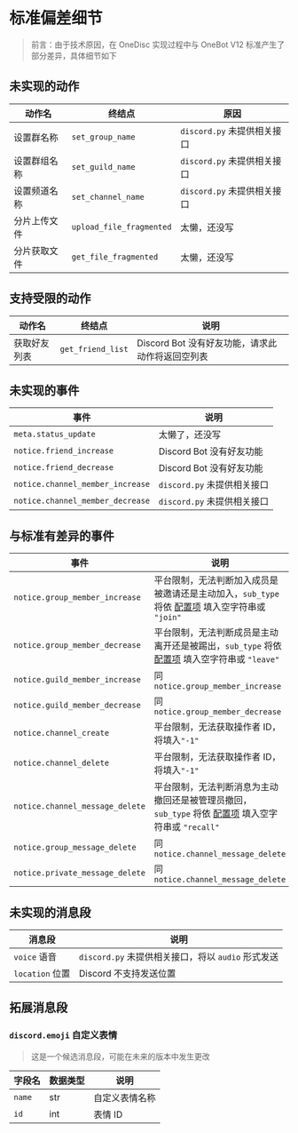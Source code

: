 # 标准偏差细节

> 前言：由于技术原因，在 OneDisc 实现过程中与 OneBot V12 标准产生了部分差异，具体细节如下

## 未实现的动作

| 动作名        | 终结点                   | 原因                         |
|---------------|--------------------------|------------------------------|
| 设置群名称    | `set_group_name`         | `discord.py` 未提供相关接口  |
| 设置群组名称  | `set_guild_name`         | `discord.py` 未提供相关接口  |
| 设置频道名称  | `set_channel_name`       | `discord.py` 未提供相关接口  |
| 分片上传文件  | `upload_file_fragmented` | 太懒，还没写                 |
| 分片获取文件  | `get_file_fragmented`    | 太懒，还没写                 |

## 支持受限的动作

| 动作名        | 终结点                   | 说明                                             |
|---------------|--------------------------|--------------------------------------------------|
| 获取好友列表  | `get_friend_list`        | Discord Bot 没有好友功能，请求此动作将返回空列表 |

## 未实现的事件

| 事件                             | 说明                                   |
|----------------------------------|----------------------------------------|
| `meta.status_update`             | 太懒了，还没写                         |
| `notice.friend_increase`         | Discord Bot 没有好友功能               |
| `notice.friend_decrease`         | Discord Bot 没有好友功能               |
| `notice.channel_member_increase` | `discord.py` 未提供相关接口            |
| `notice.channel_member_decrease` | `discord.py` 未提供相关接口            |

## 与标准有差异的事件

| 事件                               | 说明                                                                                                    |
|------------------------------------|---------------------------------------------------------------------------------------------------------|
| `notice.group_member_increase`     | 平台限制，无法判断加入成员是被邀请还是主动加入，`sub_type` 将依 [配置项][1] 填入空字符串或 `"join"`     |
| `notice.group_member_decrease`     | 平台限制，无法判断成员是主动离开还是被踢出，`sub_type` 将依 [配置项][1] 填入空字符串或 `"leave"`        |
| `notice.guild_member_increase`     | 同 `notice.group_member_increase`                                                                       |
| `notice.guild_member_decrease`     | 同 `notice.group_member_decrease`                                                                       |
| `notice.channel_create`            | 平台限制，无法获取操作者 ID，将填入`"-1"`                                                               |
| `notice.channel_delete`            | 平台限制，无法获取操作者 ID，将填入`"-1"`                                                               |
| `notice.channel_message_delete`    | 平台限制，无法判断消息为主动撤回还是被管理员撤回，`sub_type` 将依 [配置项][1] 填入空字符串或 `"recall"` |
| `notice.group_message_delete`      | 同 `notice.channel_message_delete`                                                                      |
| `notice.private_message_delete`    | 同 `notice.channel_message_delete`                                                                      |

## 未实现的消息段

| 消息段             | 说明                                               |
|--------------------|----------------------------------------------------|
| `voice` 语音       | `discord.py` 未提供相关接口，将以 `audio` 形式发送 |
| `location` 位置    | Discord 不支持发送位置                             |

## 拓展消息段

### `discord.emoji` 自定义表情

> 这是一个候选消息段，可能在未来的版本中发生更改

| 字段名      | 数据类型    | 说明                      |
|-------------|-------------|---------------------------|
| `name`      | str         | 自定义表情名称            |
| `id`        | int         | 表情 ID                   |

[1]: config.md#%E5%9C%A8%E4%BA%8B%E4%BB%B6%E4%B8%AD%E4%BD%BF%E7%94%A8%E7%A9%BA%E5%AD%97%E7%AC%A6%E4%B8%B2%E4%BB%A3%E6%9B%BF%E4%B8%8D%E6%94%AF%E6%8C%81%E7%9A%84%E5%AD%90%E7%B1%BB%E5%9E%8B-use-empty-for-unsupported-subtype

